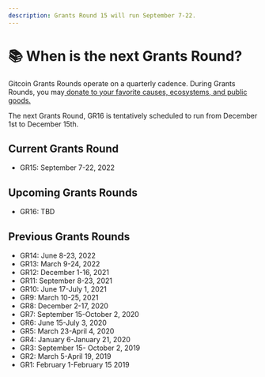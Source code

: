 ```yaml
---
description: Grants Round 15 will run September 7-22.
---
```


# 📚 When is the next Grants Round?

Gitcoin Grants Rounds operate on a quarterly cadence. During Grants Rounds, you may[ donate to your favorite causes, ecosystems, and public goods.](https://gitcoin.co/grants/explorer/)

The next Grants Round, GR16 is tentatively scheduled to run from December 1st to December 15th.&#x20;

## Current Grants Round

* GR15: September 7-22, 2022

## Upcoming Grants Rounds

* GR16: TBD

## Previous Grants Rounds

* GR14: June 8-23, 2022
* GR13: March 9-24, 2022
* GR12: December 1-16, 2021
* GR11: September 8-23, 2021
* GR10: June 17-July 1, 2021
* GR9: March 10-25, 2021
* GR8: December 2-17, 2020
* GR7: September 15-October 2, 2020
* GR6: June 15-July 3, 2020
* GR5: March 23-April 4, 2020
* GR4: January 6-January 21, 2020
* GR3: September 15- October 2, 2019
* GR2: March 5-April 19, 2019
* GR1: February 1-February 15 2019
